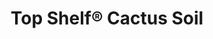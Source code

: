 ---
title: "Top Shelf® Cactus Soil"
description: "Designed for cactus, palms, citrus, and succulents, with aged pine bark, peat moss, and manure compost. Top Shelf® Cactus Soil is crafted to improve water drainage and boost root development for sun-loving, drought-tolerant plants."
image: "assets/images/products/ts-bag-sm-cactus-1.png"
slug: "cactus"
menu_name: "Cactus Soil"
---